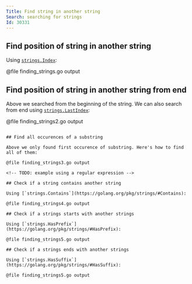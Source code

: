 ```yaml
---
Title: Find string in another string
Search: searching for strings
Id: 30331
---
```


## Find position of string in another string

Using [`strings.Index`](https://golang.org/pkg/strings/#Index):

@file finding_strings.go output

## Find position of string in another string from end

Above we searched from the beginning of the string. We can also search from end using [`strings.LastIndex`](https://golang.org/pkg/strings/#LastIndex):

@file finding_strings2.go output
```

## Find all occurences of a substring

Above we only found first occurence of substring. Here's how to find all of them:

@file finding_strings3.go output

<!-- TODO: example using a regular expression -->

## Check if a string contains another string

Using [`strings.Contains`](https://golang.org/pkg/strings/#Contains):

@file finding_strings4.go output

## Check if a strings starts with another strings

Using [`strings.HasPrefix`](https://golang.org/pkg/strings/#HasPrefix):

@file finding_strings5.go output

## Check if a strings ends with another strings

Using [`strings.HasSuffix`](https://golang.org/pkg/strings/#HasSuffix):

@file finding_strings5.go output

